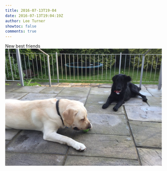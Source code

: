 ```yaml
---
title: 2016-07-13T19-04
date: 2016-07-13T19:04:19Z
author: Lee Turner
showtoc: false
comments: true
---
```


New best friends ![](/img/x//753304067049295872-CnRGDRhW8AIb_EY.jpg)

